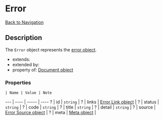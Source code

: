 # Error
[Back to Navigation](README.md)

## Description

The `Error` object represents the [error object](http://jsonapi.org/format/#error-objects).

- extends:
- extended by:
- property of: [Document object](objects-document.md)

### Properties

    | Name | Value | Note
--- | ---- | ----- | ----
? | id | `string` |
? | links | [Error Link object](objects-error-link.md) |
? | status | `string` |
? | code | `string` |
? | title | `string` |
? | detail | `string` |
? | source | [Error Source object](objects-error-source.md) |
? | meta | [Meta object](objects-meta.md) |
